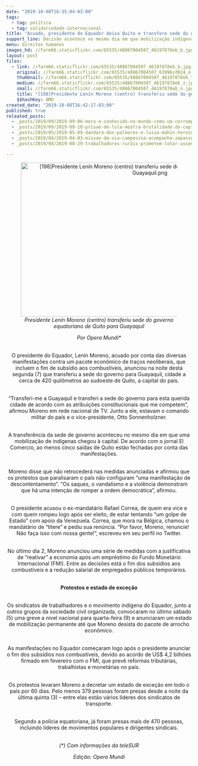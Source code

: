 ```yaml
---
date: "2019-10-08T16:35:04-03:00"
tags:
  - tag: política
  - tag: solidariedade-internacional
title: "Acuado, presidente do Equador deixa Quito e transfere sede do governo para Guayaquil"
support_line: Decisão acontece no mesmo dia em que mobilização indígena contra o pacote anunciado por Lenín Moreno chega à capital
menu: direitos humanos
images_hd: //farm66.staticflickr.com/65535/48867004507_46197878eb_b.jpg
layout: post
files:
  - link: //farm66.staticflickr.com/65535/48867004507_46197878eb_b.jpg
    original: //farm66.staticflickr.com/65535/48867004507_63996cd024_o.png
    thumbnail: //farm66.staticflickr.com/65535/48867004507_46197878eb_t.jpg
    medium: //farm66.staticflickr.com/65535/48867004507_46197878eb_z.jpg
    small: //farm66.staticflickr.com/65535/48867004507_46197878eb_n.jpg
    title: "[198]Presidente Lenín Moreno (centro) transferiu sede do governo equatoriano de Quito para Guayaquil.png"
    $$hashKey: 0MD
created_date: "2019-10-08T16:42:17-03:00"
published: true
releated_posts:
  - _posts/2019/09/2019-09-06-moro-e-conhecido-no-mundo-como-um-corrompido-diz-lider-da-esquerda-francesa.md
  - _posts/2019/09/2019-09-10-prisao-de-lula-mostra-brutalidade-do-capitalismo-diz-lider-sul-africano.md
  - _posts/2019/05/2019-05-09-dandara-dos-palmares-e-luisa-mahin-heroinas-da-patria-heroinas-do-povo-brasileiro.md
  - _posts/2019/04/2019-04-03-missao-da-via-campesina-acompanha-impasses-do-acordo-de-paz-na-colombia.md
  - _posts/2019/08/2019-08-29-trabalhadores-rurais-prometem-lotar-assembleia-legislativa-da-pb-nesta-sexta-feira.md

---
```

<div style="text-align:center">
<figure class="image"><img alt="[198]Presidente Lenín Moreno (centro) transferiu sede do governo equatoriano de Quito para Guayaquil.png" height="417" src="//farm66.staticflickr.com/65535/48867004507_46197878eb_b.jpg" width="700" />
<figcaption><em>Presidente Len&iacute;n Moreno (centro) transferiu sede do governo equatoriano de Quito para Guayaquil</em></figcaption>
</figure>

<div class="author" itemprop="author" rel="author"><em>Por Opera Mundi*</em></div>

<p><br />
O presidente do Equador, Len&iacute;n Moreno, acuado por conta das diversas manifesta&ccedil;&otilde;es contra um pacote econ&ocirc;mico de tra&ccedil;os neoliberais, que incluem o fim de subs&iacute;dio aos combust&iacute;veis, anunciou na noite desta segunda (7) que transferiu a sede do governo para Guayaquil, cidade a cerca de 420 quil&ocirc;metros ao sudoeste de Quito, a capital do pa&iacute;s.<br />
&nbsp;</p>

<div class="author" itemprop="author" rel="author">
<p>&ldquo;Transferi-me a Guayaquil e transferi a sede do governo para esta querida cidade de acordo com as atribui&ccedil;&otilde;es constitucionais que me competem&rdquo;, afirmou Moreno em rede nacional de TV. Junto a ele, estavam o comando militar do pa&iacute;s e o vice-presidente, Otto Sonnenholzner.<br />
&nbsp;</p>

<p>A transfer&ecirc;ncia da sede de governo aconteceu no mesmo dia em que uma mobiliza&ccedil;&atilde;o de ind&iacute;genas chegou &agrave; capital. De acordo com o jornal El Comercio, ao menos cinco sa&iacute;das de Quito est&atilde;o fechadas por conta das manifesta&ccedil;&otilde;es.<br />
&nbsp;</p>

<p>Moreno disse que n&atilde;o retroceder&aacute; nas medidas anunciadas e afirmou que os protestos que paralisaram o pa&iacute;s n&atilde;o configuram &ldquo;uma manifesta&ccedil;&atilde;o de descontentamento&rdquo;. &ldquo;Os saques, o vandalismo e a viol&ecirc;ncia demonstram que h&aacute; uma inten&ccedil;&atilde;o de romper a ordem democr&aacute;tica&rdquo;, afirmou.<br />
&nbsp;</p>

<p>O presidente acusou o ex-mandat&aacute;rio Rafael Correa, de quem era vice e com quem rompeu logo ap&oacute;s ser eleito, de estar tentando &ldquo;um golpe de Estado&rdquo; com apoio da Venezuela. Correa, que mora na B&eacute;lgica, chamou o mandat&aacute;rio de &ldquo;t&iacute;tere&rdquo; e pediu sua ren&uacute;ncia. &ldquo;Por favor, Moreno, renuncie! N&atilde;o fa&ccedil;a isso com nossa gente!&rdquo;, escreveu em seu perfil no Twitter.<br />
&nbsp;</p>

<p>No &uacute;ltimo dia 2, Moreno anunciou uma s&eacute;rie de medidas com a justificativa de &ldquo;reativar&rdquo; a economia ap&oacute;s um empr&eacute;stimo do Fundo Monet&aacute;rio Internacional (FMI). Entre as decis&otilde;es est&aacute; o fim dos subs&iacute;dios aos combust&iacute;veis e a redu&ccedil;&atilde;o salarial de empregados p&uacute;blicos tempor&aacute;rios.<br />
&nbsp;</p>

<p><strong>Protestos e estado de exce&ccedil;&atilde;o</strong><br />
&nbsp;</p>

<p>Os sindicatos de trabalhadores e o movimento ind&iacute;gena do Equador, junto a outros grupos da sociedade civil organizada, convocaram no &uacute;ltimo s&aacute;bado (5) uma greve a n&iacute;vel nacional para quarta-feira (9) e anunciaram um estado de mobiliza&ccedil;&atilde;o permanente at&eacute; que Moreno desista do pacote de arrocho econ&ocirc;mico.<br />
&nbsp;</p>

<p>As manifesta&ccedil;&otilde;es no Equador come&ccedil;aram logo ap&oacute;s o presidente anunciar o fim dos subs&iacute;dios nos combust&iacute;veis, devido ao acordo de US$ 4,2 bilh&otilde;es firmado em fevereiro com o FMI, que prev&ecirc; reformas tribut&aacute;rias, trabalhistas e monet&aacute;rias no pa&iacute;s.<br />
&nbsp;</p>

<p>Os protestos levaram Moreno a decretar um estado de exce&ccedil;&atilde;o em todo o pa&iacute;s por 60 dias. Pelo menos 379 pessoas foram presas desde a noite da &uacute;ltima quinta (3) &ndash; entre elas est&atilde;o v&aacute;rios l&iacute;deres dos sindicatos de transporte.<br />
&nbsp;</p>

<p>Segundo a pol&iacute;cia equatoriana, j&aacute; foram presas mais de 470 pessoas, incluindo l&iacute;deres de movimentos populares e dirigentes sindicais.<br />
&nbsp;</p>

<p><em>(*) Com informa&ccedil;&otilde;es da teleSUR</em></p>

<p><em>Edi&ccedil;&atilde;o: Opera Mundi</em></p>
</div>

<p>&nbsp;</p>
</div>
